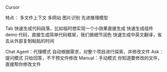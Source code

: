 Cursor

特点：
  多文件上下文
  多网站
  图片识别
  先进推理模型

Tab
  快速生成代码段落，比如临时想实现一个小效果直接生成
  快速生成组件 demo 代码，直接生成简单代码框架，我们做细节润色
  快速生成中英文翻译，省去从外部复制粘贴的时间

Chat
  Agent：代理模式 自动根据需求，对整个项目进行探索，并修改文件
  Ask：提问模式 只给回答，不干预文件修改
  Manual：手动模式 你知道要修改的文件，直接帮你修改文件
